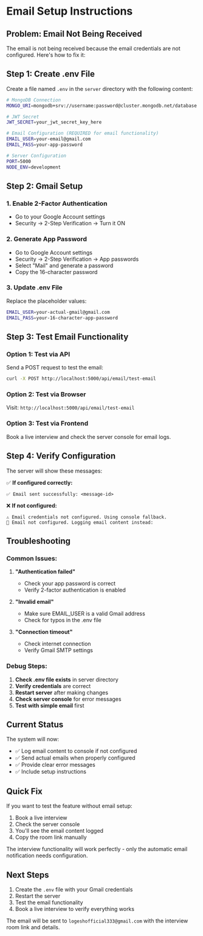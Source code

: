# Email Setup Instructions

## Problem: Email Not Being Received

The email is not being received because the email credentials are not configured. Here's how to fix it:

## Step 1: Create .env File

Create a file named `.env` in the `server` directory with the following content:

```bash
# MongoDB Connection
MONGO_URI=mongodb+srv://username:password@cluster.mongodb.net/database

# JWT Secret
JWT_SECRET=your_jwt_secret_key_here

# Email Configuration (REQUIRED for email functionality)
EMAIL_USER=your-email@gmail.com
EMAIL_PASS=your-app-password

# Server Configuration
PORT=5000
NODE_ENV=development
```

## Step 2: Gmail Setup

### 1. Enable 2-Factor Authentication
- Go to your Google Account settings
- Security → 2-Step Verification → Turn it ON

### 2. Generate App Password
- Go to Google Account settings
- Security → 2-Step Verification → App passwords
- Select "Mail" and generate a password
- Copy the 16-character password

### 3. Update .env File
Replace the placeholder values:
```bash
EMAIL_USER=your-actual-gmail@gmail.com
EMAIL_PASS=your-16-character-app-password
```

## Step 3: Test Email Functionality

### Option 1: Test via API
Send a POST request to test the email:
```bash
curl -X POST http://localhost:5000/api/email/test-email
```

### Option 2: Test via Browser
Visit: `http://localhost:5000/api/email/test-email`

### Option 3: Test via Frontend
Book a live interview and check the server console for email logs.

## Step 4: Verify Configuration

The server will show these messages:

✅ **If configured correctly:**
```
✅ Email sent successfully: <message-id>
```

❌ **If not configured:**
```
⚠️ Email credentials not configured. Using console fallback.
📧 Email not configured. Logging email content instead:
```

## Troubleshooting

### Common Issues:

1. **"Authentication failed"**
   - Check your app password is correct
   - Verify 2-factor authentication is enabled

2. **"Invalid email"**
   - Make sure EMAIL_USER is a valid Gmail address
   - Check for typos in the .env file

3. **"Connection timeout"**
   - Check internet connection
   - Verify Gmail SMTP settings

### Debug Steps:

1. **Check .env file exists** in server directory
2. **Verify credentials** are correct
3. **Restart server** after making changes
4. **Check server console** for error messages
5. **Test with simple email** first

## Current Status

The system will now:
- ✅ Log email content to console if not configured
- ✅ Send actual emails when properly configured
- ✅ Provide clear error messages
- ✅ Include setup instructions

## Quick Fix

If you want to test the feature without email setup:

1. Book a live interview
2. Check the server console
3. You'll see the email content logged
4. Copy the room link manually

The interview functionality will work perfectly - only the automatic email notification needs configuration.

## Next Steps

1. Create the `.env` file with your Gmail credentials
2. Restart the server
3. Test the email functionality
4. Book a live interview to verify everything works

The email will be sent to `logeshofficial333@gmail.com` with the interview room link and details.